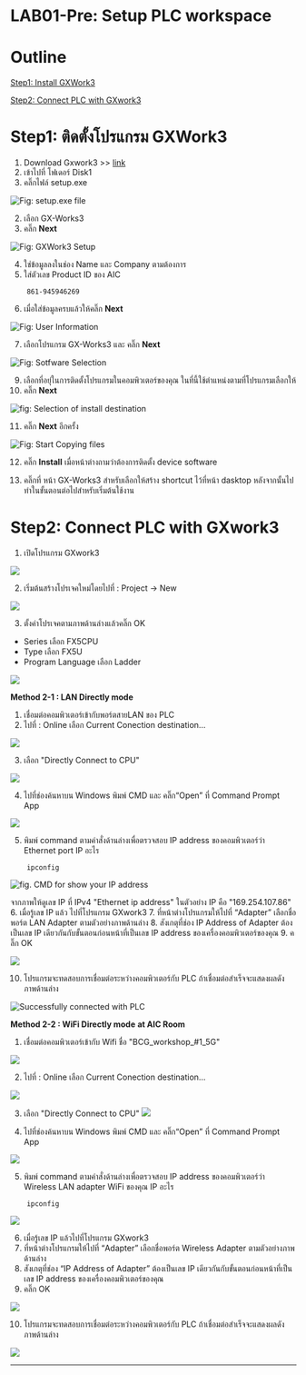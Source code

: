 # LAB01-Pre: Setup PLC workspace 

# **Outline**

[Step1: Install GXWork3](https://github.com/Advance-Innovation-Centre-AIC/IIoT_Training_course/tree/main/IoT_PLC/LAB01_Pre_Setup#step-1-%E0%B8%95%E0%B8%B4%E0%B8%94%E0%B8%95%E0%B8%B1%E0%B9%89%E0%B8%87%E0%B9%82%E0%B8%9B%E0%B8%A3%E0%B9%81%E0%B8%81%E0%B8%A3%E0%B8%A1-gx-work3)

[Step2: Connect PLC with GXwork3](https://github.com/Advance-Innovation-Centre-AIC/IIoT_Training_course/tree/main/IoT_PLC/LAB01_Pre_Setup#step-1-%E0%B8%95%E0%B8%B4%E0%B8%94%E0%B8%95%E0%B8%B1%E0%B9%89%E0%B8%87%E0%B9%82%E0%B8%9B%E0%B8%A3%E0%B9%81%E0%B8%81%E0%B8%A3%E0%B8%A1-gx-work3) 


# **Step1: ติดตั้งโปรแกรม GXWork3**
1. Download Gxwork3 >> [link](https://drive.google.com/file/d/1olgX69E1S-ZEzhd0WcJog4AseTfC6inn/view?usp=share_link)
2. เข้าไปที่ โฟเดอร์ Disk1 
3. คลิ๊กไฟล์  setup.exe 


![Fig: setup.exe file](https://github.com/Advance-Innovation-Centre-AIC/IIoT_Training_course/tree/main/IoT_PLC/LAB01_Pre_Setup/pictures/image1.png)



2. เลือก GX-Works3
3. คลิ๊ก  **Next**


![Fig: GXWork3 Setup](https://github.com/Advance-Innovation-Centre-AIC/IIoT_Training_course/tree/main/IoT_PLC/LAB01_Pre_Setup/pictures/image2.png)



4. ใช่ข้อมูลลงในช่อง Name และ Company ตามต้องการ 
5. ใส่ตัวเลข Product ID ของ AIC 

```
    861-945946269
```

6. เมื่อใส่ข้อมูลครบแล้วให้คลิ๊ก  **Next**


![Fig: User Information](https://github.com/Advance-Innovation-Centre-AIC/IIoT_Training_course/tree/main/IoT_PLC/LAB01_Pre_Setup/pictures/image3.png)



7. เลือกโปรแกรม GX-Works3 และ คลิ๊ก  **Next**


![Fig: Sotfware Selection](https://paper-attachments.dropboxusercontent.com/s_1E2F6E44CDC583AF61E8EF2E284ED2600A5427B68F401AE7B32CFF12E3C7F5E9_1674802297581_Screenshot+2023-01-27+135111.png)



9. เลือกที่อยุ่ในการติดตั้งโปรแกรมในคอมพิวเตอร์ของคุณ ในที่นี้ใช้ตำแหน่งตามที่โปรแกรมเลือกให้ 
10. คลิ๊ก **Next** 



![fig: Selection of install destination](https://paper-attachments.dropboxusercontent.com/s_1E2F6E44CDC583AF61E8EF2E284ED2600A5427B68F401AE7B32CFF12E3C7F5E9_1674805473177_Screenshot+2023-01-27+144322.png)




11. คลิ๊ก **Next**  อีกครั้ง



![Fig: Start Copying files](https://paper-attachments.dropboxusercontent.com/s_1E2F6E44CDC583AF61E8EF2E284ED2600A5427B68F401AE7B32CFF12E3C7F5E9_1674803593162_Screenshot+2023-01-27+141139.png)



12. คลิ๊ก **Install** เมื่อหน้าต่างถามว่าต้องการติดตั้ง device software


13. คลิ๊กที่ หน้า GX-Works3 สำหรับเลือกให้สร้าง shortcut ไว้ที่หน้า dasktop หลังจากนั้นไปทำในขั้นตอนต่อไปสำหรับเริ่มต้นใช้งาน


# **Step2: Connect PLC with GXwork3**


1. เปิดโปรแกรม GXwork3
 
![](https://paper-attachments.dropbox.com/s_59625FBBC4D73C463D1FB0003439581FBA2A663DC1848F5B37B56CC9CCE0BB52_1655634627188_image.png)


2. เริ่มต้นสร้างโปรเจคใหม่โดยไปที่ : Project → New


![](https://paper-attachments.dropbox.com/s_59625FBBC4D73C463D1FB0003439581FBA2A663DC1848F5B37B56CC9CCE0BB52_1655634610270_image.png)


3. ตั้งค่าโปรเจคตามภาพด้านล่างแล้วคลิ๊ก OK
- Series เลือก FX5CPU
- Type เลือก FX5U
- Program Language เลือก Ladder


![](https://paper-attachments.dropbox.com/s_59625FBBC4D73C463D1FB0003439581FBA2A663DC1848F5B37B56CC9CCE0BB52_1655634699042_image.png)


**Method 2-1 : LAN Directly mode** 

1. เชื่อมต่อคอมพิวเตอร์เข้ากับพอร์ตสายLAN ของ PLC 
2. ไปที่ : Online เลือก Current Conection destination…


![](https://paper-attachments.dropbox.com/s_59625FBBC4D73C463D1FB0003439581FBA2A663DC1848F5B37B56CC9CCE0BB52_1655635299089_image.png)



3. เลือก "Directly Connect to CPU"

![](https://paper-attachments.dropbox.com/s_59625FBBC4D73C463D1FB0003439581FBA2A663DC1848F5B37B56CC9CCE0BB52_1655635665693_image.png)

4. ไปที่ช่องค้นหาบน Windows พิมพ์ CMD และ คลิ๊ก“Open” ที่ Command Prompt App


![](https://paper-attachments.dropbox.com/s_1E2F6E44CDC583AF61E8EF2E284ED2600A5427B68F401AE7B32CFF12E3C7F5E9_1663314177597_Screenshot+9_16_2022+2_38_57+PM.png)



 5. พิมพ์ command ตามคำสั่งด้านล่างเพื่อตรวจสอบ IP address ของคอมพิวเตอร์ว่า Ethernet port IP อะไร 

```
    ipconfig
```

![fig. CMD for show your IP address](https://paper-attachments.dropbox.com/s_59625FBBC4D73C463D1FB0003439581FBA2A663DC1848F5B37B56CC9CCE0BB52_1655637259851_image.png)


จากภาพให้ดูเลข IP ที่ IPv4  "Ethernet ip address" ในตัวอย่าง IP คือ "169.254.107.86"
6. เมื่อรู้เลข IP แล้ว ไปที่โปรแกรม GXwork3 
7. ที่หน้าต่างโปรแกรมให้ไปที่ “Adapter” เลือกชื่อพอร์ต LAN Adapter ตามตัวอย่างภาพด้านล่าง
8. สังเกตุที่ช่อง IP Address of Adapter ต้องเป็นเลข IP เดียวกันกับขั้นตอนก่อนหน้าที่เป็นเลข IP address ของเครื่องคอมพิวเตอร์ของคุณ
9. คลิ๊ก OK


![](https://paper-attachments.dropbox.com/s_59625FBBC4D73C463D1FB0003439581FBA2A663DC1848F5B37B56CC9CCE0BB52_1655637436520_image.png)



10. โปรแกรมจะทดสอบการเชื่อมต่อระหว่างคอมพิวเตอร์กับ PLC ถ้าเชื่อมต่อสำเร็จจะแสดงผลดังภาพด้านล่าง


![Successfully connected with PLC](https://paper-attachments.dropbox.com/s_59625FBBC4D73C463D1FB0003439581FBA2A663DC1848F5B37B56CC9CCE0BB52_1655637683678_image.png)


**Method 2-2 : WiFi Directly mode** **at AIC Room**

1. เชื่อมต่อคอมพิวเตอร์เข้ากับ Wifi ชื่อ "BCG_workshop_#1_5G" 

![](https://paper-attachments.dropbox.com/s_59625FBBC4D73C463D1FB0003439581FBA2A663DC1848F5B37B56CC9CCE0BB52_1655640750094_image.png)




2. ไปที่ : Online เลือก Current Conection destination…


![](https://paper-attachments.dropbox.com/s_59625FBBC4D73C463D1FB0003439581FBA2A663DC1848F5B37B56CC9CCE0BB52_1655635299089_image.png)



3. เลือก "Directly Connect to CPU"
![](https://paper-attachments.dropbox.com/s_59625FBBC4D73C463D1FB0003439581FBA2A663DC1848F5B37B56CC9CCE0BB52_1655635665693_image.png)

4. ไปที่ช่องค้นหาบน Windows พิมพ์ CMD และ คลิ๊ก“Open” ที่ Command Prompt App


![](https://paper-attachments.dropbox.com/s_1E2F6E44CDC583AF61E8EF2E284ED2600A5427B68F401AE7B32CFF12E3C7F5E9_1663314177597_Screenshot+9_16_2022+2_38_57+PM.png)


 5. พิมพ์ command ตามคำสั่งด้านล่างเพื่อตรวจสอบ IP address ของคอมพิวเตอร์ว่า Wireless LAN adapter WiFi ของคุณ IP อะไร 

```
    ipconfig
```

![](https://paper-attachments.dropbox.com/s_59625FBBC4D73C463D1FB0003439581FBA2A663DC1848F5B37B56CC9CCE0BB52_1655640965798_image.png)


6. เมื่อรู้เลข IP แล้วไปที่โปรแกรม GXwork3 
7. ที่หน้าต่างโปรแกรมให้ไปที่ “Adapter” เลือกชื่อพอร์ต Wireless Adapter ตามตัวอย่างภาพด้านล่าง
8. สังเกตุที่ช่อง “IP Address of Adapter” ต้องเป็นเลข IP เดียวกันกับขั้นตอนก่อนหน้าที่เป็นเลข IP address ของเครื่องคอมพิวเตอร์ของคุณ
9. คลิ๊ก OK


![](https://paper-attachments.dropbox.com/s_59625FBBC4D73C463D1FB0003439581FBA2A663DC1848F5B37B56CC9CCE0BB52_1655641092087_image.png)



10. โปรแกรมจะทดสอบการเชื่อมต่อระหว่างคอมพิวเตอร์กับ PLC ถ้าเชื่อมต่อสำเร็จจะแสดงผลดังภาพด้านล่าง


![](https://paper-attachments.dropbox.com/s_59625FBBC4D73C463D1FB0003439581FBA2A663DC1848F5B37B56CC9CCE0BB52_1655641116316_image.png)

----------

